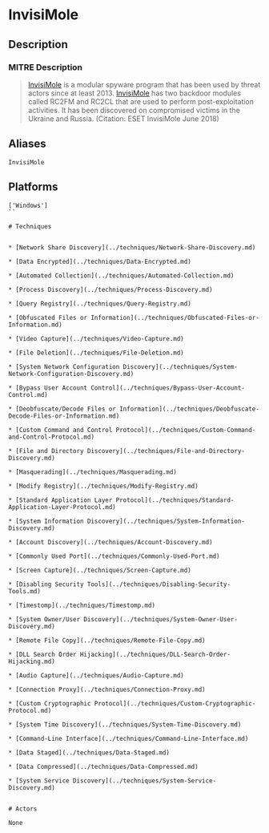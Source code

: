 
# InvisiMole

## Description

### MITRE Description

> [InvisiMole](https://attack.mitre.org/software/S0260) is a modular spyware program that has been used by threat actors since at least 2013. [InvisiMole](https://attack.mitre.org/software/S0260) has two backdoor modules called RC2FM and RC2CL that are used to perform post-exploitation activities. It has been discovered on compromised victims in the Ukraine and Russia. (Citation: ESET InvisiMole June 2018)

## Aliases

```
InvisiMole
```

## Platforms

```
['Windows']
``

# Techniques


* [Network Share Discovery](../techniques/Network-Share-Discovery.md)

* [Data Encrypted](../techniques/Data-Encrypted.md)
    
* [Automated Collection](../techniques/Automated-Collection.md)
    
* [Process Discovery](../techniques/Process-Discovery.md)
    
* [Query Registry](../techniques/Query-Registry.md)
    
* [Obfuscated Files or Information](../techniques/Obfuscated-Files-or-Information.md)
    
* [Video Capture](../techniques/Video-Capture.md)
    
* [File Deletion](../techniques/File-Deletion.md)
    
* [System Network Configuration Discovery](../techniques/System-Network-Configuration-Discovery.md)
    
* [Bypass User Account Control](../techniques/Bypass-User-Account-Control.md)
    
* [Deobfuscate/Decode Files or Information](../techniques/Deobfuscate-Decode-Files-or-Information.md)
    
* [Custom Command and Control Protocol](../techniques/Custom-Command-and-Control-Protocol.md)
    
* [File and Directory Discovery](../techniques/File-and-Directory-Discovery.md)
    
* [Masquerading](../techniques/Masquerading.md)
    
* [Modify Registry](../techniques/Modify-Registry.md)
    
* [Standard Application Layer Protocol](../techniques/Standard-Application-Layer-Protocol.md)
    
* [System Information Discovery](../techniques/System-Information-Discovery.md)
    
* [Account Discovery](../techniques/Account-Discovery.md)
    
* [Commonly Used Port](../techniques/Commonly-Used-Port.md)
    
* [Screen Capture](../techniques/Screen-Capture.md)
    
* [Disabling Security Tools](../techniques/Disabling-Security-Tools.md)
    
* [Timestomp](../techniques/Timestomp.md)
    
* [System Owner/User Discovery](../techniques/System-Owner-User-Discovery.md)
    
* [Remote File Copy](../techniques/Remote-File-Copy.md)
    
* [DLL Search Order Hijacking](../techniques/DLL-Search-Order-Hijacking.md)
    
* [Audio Capture](../techniques/Audio-Capture.md)
    
* [Connection Proxy](../techniques/Connection-Proxy.md)
    
* [Custom Cryptographic Protocol](../techniques/Custom-Cryptographic-Protocol.md)
    
* [System Time Discovery](../techniques/System-Time-Discovery.md)
    
* [Command-Line Interface](../techniques/Command-Line-Interface.md)
    
* [Data Staged](../techniques/Data-Staged.md)
    
* [Data Compressed](../techniques/Data-Compressed.md)
    
* [System Service Discovery](../techniques/System-Service-Discovery.md)
    

# Actors

None
